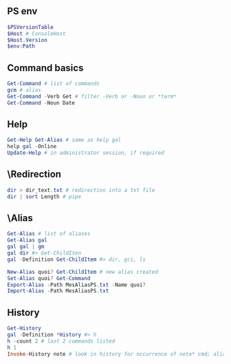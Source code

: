 ## PS env

```powershell
$PSVersionTable
$Host # ConsoleHost
$Host.Version
$env:Path
```

 

## Command basics

```powershell
Get-Command # list of commands
gcm # alias
Get-Command -Verb Get # filter -Verb or -Noun or *term*
Get-Command -Noun Date
```

 

## Help

```powershell
Get-Help Get-Alias # same as help gal
help gal -Online
Update-Help # in administrator session, if required
```

 

## \Redirection

```powershell
dir > dir_text.txt # redirection into a txt file
dir | sort Length # pipe
```

 

## \Alias

```powershell
Get-Alias # list of aliases
Get-Alias gal
gal gal | gm
gal dir #> Get-ChildIten
gal -Definition Get-ChildItem #> dir, gci, ls

New-Alias quoi? Get-ChildItem # new alias created
Set-Alias quoi? Get-Command
Export-Alias -Path MesAliasPS.txt -Name quoi?
Import-Alias -Path MesAliasPS.txt
```

 

## History

```powershell
Get-History
gal -Definition *History #> h
h -count 2 # last 2 commands listed
h 1
Invoke-History note # look in history for occurrence of note* cmd; alias is r
```

 